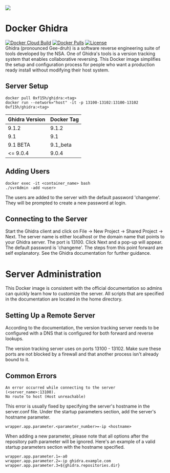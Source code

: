 ![](https://raw.githubusercontent.com/0xf15h/docker_ghidra/master/ghidra_logo.png)

# Docker Ghidra

[![Docker Cloud Build](https://img.shields.io/docker/cloud/build/0xf15h/ghidra.svg?style=popout)](https://hub.docker.com/r/0xf15h/ghidra) [![Docker Pulls](https://img.shields.io/docker/pulls/0xf15h/ghidra.svg?style=popout)](https://hub.docker.com/r/0xf15h/ghidra) [![License](https://img.shields.io/github/license/0xf15h/docker_ghidra.svg?style=popout)](https://hub.docker.com/r/0xf15h/ghidra)  
Ghidra (pronounced Gee-druh) is a software reverse engineering suite of tools developed by the NSA. One of Ghidra's tools is a version tracking system that enables collaborative reversing. This Docker image simplifies the setup and configuration process for people who want a production ready install without modifying their host system.

## Server Setup

```text
docker pull 0xf15h/ghidra:<tag>
docker run --network="host" -it -p 13100-13102:13100-13102 0xf15h/ghidra:<tag>
```

| Ghidra Version | Docker Tag |
|----------------|------------|
| 9.1.2          | 9.1.2      |
| 9.1            | 9.1        |
| 9.1 BETA       | 9.1_beta   |
| <= 9.0.4       | 9.0.4      |

## Adding Users

```text
docker exec -it <container_name> bash
./svrAdmin -add <user>
```

The users are added to the server with the default password 'changeme'. They will be prompted to create a new password at login.

## Connecting to the Server

Start the Ghidra client and click on File -> New Project -> Shared Project -> Next. The server name is either localhost or the domain name that points to your Ghidra server. The port is 13100. Click Next and a pop-up will appear. The default password is 'changeme'. The steps from this point forward are self explanatory. See the Ghidra documentation for further guidance.

# Server Administration

This Docker image is consistent with the official documentation so admins can quickly learn how to customize the server. All scripts that are specified in the documentation are located in the home directory.

## Setting Up a Remote Server

According to the documentation, the version tracking server needs to be configured with a DNS that is configured for both forward and reverse lookups.

The version tracking server uses on ports 13100 - 13102. Make sure these ports are not blocked by a firewall and that another process isn't already bound to it.

## Common Errors

```text
An error occurred while connecting to the server (<server_name>:13100).
No route to host (Host unreachable)
```

This error is usually fixed by specifying the server's hostname in the server.conf file. Under the startup parameters section, add the server's hostname parameter.

```text
wrapper.app.parameter.<parameter_number>=-ip <hostname>
```

When adding a new parameter, please note that all options after the repository path parameter will be ignored. Here's an example of a valid startup parameters section with the hostname specified.

```text
wrapper.app.parameter.1=-a0
wrapper.app.parameter.2=-ip ghidra.example.com
wrapper.app.parameter.3=${ghidra.repositories.dir}
```
